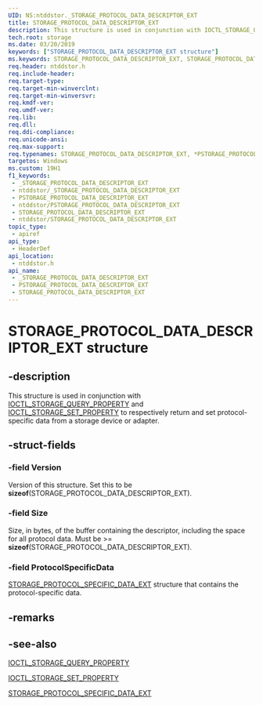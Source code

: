 ```yaml
---
UID: NS:ntddstor._STORAGE_PROTOCOL_DATA_DESCRIPTOR_EXT
title: STORAGE_PROTOCOL_DATA_DESCRIPTOR_EXT
description: This structure is used in conjunction with IOCTL_STORAGE_QUERY_PROPERTY and IOCTL_STORAGE_SET_PROPERTY to respectively return and set protocol-specific data for a storage device or adapter.
tech.root: storage
ms.date: 03/20/2019
keywords: ["STORAGE_PROTOCOL_DATA_DESCRIPTOR_EXT structure"]
ms.keywords: STORAGE_PROTOCOL_DATA_DESCRIPTOR_EXT, STORAGE_PROTOCOL_DATA_DESCRIPTOR_EXT, *PSTORAGE_PROTOCOL_DATA_DESCRIPTOR_EXT,
req.header: ntddstor.h
req.include-header: 
req.target-type: 
req.target-min-winverclnt: 
req.target-min-winversvr: 
req.kmdf-ver: 
req.umdf-ver: 
req.lib: 
req.dll: 
req.ddi-compliance: 
req.unicode-ansi: 
req.max-support: 
req.typenames: STORAGE_PROTOCOL_DATA_DESCRIPTOR_EXT, *PSTORAGE_PROTOCOL_DATA_DESCRIPTOR_EXT
targetos: Windows
ms.custom: 19H1
f1_keywords:
 - _STORAGE_PROTOCOL_DATA_DESCRIPTOR_EXT
 - ntddstor/_STORAGE_PROTOCOL_DATA_DESCRIPTOR_EXT
 - PSTORAGE_PROTOCOL_DATA_DESCRIPTOR_EXT
 - ntddstor/PSTORAGE_PROTOCOL_DATA_DESCRIPTOR_EXT
 - STORAGE_PROTOCOL_DATA_DESCRIPTOR_EXT
 - ntddstor/STORAGE_PROTOCOL_DATA_DESCRIPTOR_EXT
topic_type:
 - apiref
api_type:
 - HeaderDef
api_location:
 - ntddstor.h
api_name:
 - _STORAGE_PROTOCOL_DATA_DESCRIPTOR_EXT
 - PSTORAGE_PROTOCOL_DATA_DESCRIPTOR_EXT
 - STORAGE_PROTOCOL_DATA_DESCRIPTOR_EXT
---
```


# STORAGE_PROTOCOL_DATA_DESCRIPTOR_EXT structure


## -description

This structure is used in conjunction with [IOCTL_STORAGE_QUERY_PROPERTY](ni-ntddstor-ioctl_storage_query_property.md) and [IOCTL_STORAGE_SET_PROPERTY](ni-ntddstor-ioctl_storage_set_property.md) to respectively return and set protocol-specific data from a storage device or adapter.

## -struct-fields

### -field Version

Version of this structure. Set this to be **sizeof**(STORAGE_PROTOCOL_DATA_DESCRIPTOR_EXT).

### -field Size

Size, in bytes, of the buffer containing the descriptor, including the space for all protocol data. Must be >= **sizeof**(STORAGE_PROTOCOL_DATA_DESCRIPTOR_EXT).

### -field ProtocolSpecificData

[STORAGE_PROTOCOL_SPECIFIC_DATA_EXT](ns-ntddstor-storage_protocol_specific_data_ext.md) structure that contains the protocol-specific data.

## -remarks

## -see-also

[IOCTL_STORAGE_QUERY_PROPERTY](ni-ntddstor-ioctl_storage_query_property.md)

[IOCTL_STORAGE_SET_PROPERTY](ni-ntddstor-ioctl_storage_set_property.md)

[STORAGE_PROTOCOL_SPECIFIC_DATA_EXT](ns-ntddstor-storage_protocol_specific_data_ext.md)

